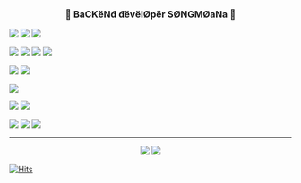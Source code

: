 ### <p align="center">💙 BaCKёNđ đёvёlØpёr SØNGMØaNa 💙</p>  


<img src="https://img.shields.io/badge/Python-3776AB?style=for-the-badge&logo=Python&logoColor=white"> <img src="https://img.shields.io/badge/fastapi-009688?style=for-the-badge&logo=fastapi&logoColor=white"> <img src="https://img.shields.io/badge/nginx-009639?style=for-the-badge&logo=nginx&logoColor=white">

<img src="https://img.shields.io/badge/mongodb-47A248?style=for-the-badge&logo=mongodb&logoColor=white"> <img src="https://img.shields.io/badge/mariadb-003545?style=for-the-badge&logo=mariadb&logoColor=white"> <img src="https://img.shields.io/badge/mysql-4479A1?style=for-the-badge&logo=mysql&logoColor=white"> <img src="https://img.shields.io/badge/postgresql-4169E1?style=for-the-badge&logo=postgresql&logoColor=white">

<img src="https://img.shields.io/badge/amazons3-569A31?style=for-the-badge&logo=amazons3&logoColor=white"> <img src="https://img.shields.io/badge/amazonec2-FF9900?style=for-the-badge&logo=amazonec2&logoColor=white">

<img src="https://img.shields.io/badge/apacheairflow-017CEE?style=for-the-badge&logo=apacheairflow&logoColor=white">  

<img src="https://img.shields.io/badge/tensorflow-FF6F00?style=for-the-badge&logo=tensorflow&logoColor=white"> <img src="https://img.shields.io/badge/jupyter-F37626?style=for-the-badge&logo=jupyter&logoColor=white"> 

<img src="https://img.shields.io/badge/notion-000000?style=for-the-badge&logo=notion&logoColor=white"> <img src="https://img.shields.io/badge/slack-4A154B?style=for-the-badge&logo=slack&logoColor=white"> <img src="https://img.shields.io/badge/jira-0052CC?style=for-the-badge&logo=jira&logoColor=white">


--------------
<p align="center">
  <img src="https://github-readme-stats.vercel.app/api/top-langs/?username=songmoana3&layout=compact"> <img src="https://github-readme-stats.vercel.app/api?username=songmoana3&show_icons=true">
</p>

[![Hits](https://hits.seeyoufarm.com/api/count/incr/badge.svg?url=https%3A%2F%2Fgithub.com%2Fsongmoana3&count_bg=%23000000&title_bg=%2383A4FD&icon=postwoman.svg&icon_color=%23FFFFFF&title=songmoana&edge_flat=false)](https://hits.seeyoufarm.com)

